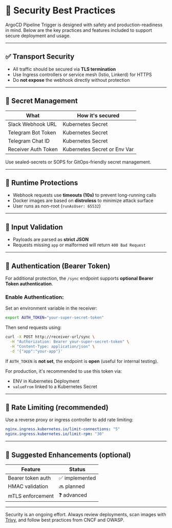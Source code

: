 # 🔐 Security Best Practices

ArgoCD Pipeline Trigger is designed with safety and production-readiness in mind. Below are the key practices and features included to support secure deployment and usage.

---

## ✅ Transport Security

- All traffic should be secured via **TLS termination**
- Use Ingress controllers or service mesh (Istio, Linkerd) for HTTPS
- Do **not expose** the webhook directly without protection

---

## 🔑 Secret Management

| What                | How it's secured |
|---------------------|------------------|
| Slack Webhook URL   | Kubernetes Secret |
| Telegram Bot Token  | Kubernetes Secret |
| Telegram Chat ID    | Kubernetes Secret |
| Receiver Auth Token | Kubernetes Secret or Env Var |

Use sealed-secrets or SOPS for GitOps-friendly secret management.

---

## 🧱 Runtime Protections

- Webhook requests use **timeouts (10s)** to prevent long-running calls
- Docker images are based on **distroless** to minimize attack surface
- User runs as non-root (`runAsUser: 65532`)

---

## 🧪 Input Validation

- Payloads are parsed as **strict JSON**
- Requests missing `app` or malformed will return `400 Bad Request`

---

## 🔐 Authentication (Bearer Token)

For additional protection, the `/sync` endpoint supports **optional Bearer Token authentication**.

### Enable Authentication:
Set an environment variable in the receiver:
```bash
export AUTH_TOKEN="your-super-secret-token"
```

Then send requests using:
```bash
curl -X POST http://receiver-url/sync \
  -H "Authorization: Bearer your-super-secret-token" \
  -H "Content-Type: application/json" \
  -d '{"app":"your-app"}'
```

If `AUTH_TOKEN` is **not set**, the endpoint is **open** (useful for internal testing).

For production, it's recommended to use this token via:
- ENV in Kubernetes Deployment
- `valueFrom` linked to a Kubernetes Secret

---

## 🚨 Rate Limiting (recommended)

Use a reverse proxy or ingress controller to add rate limiting:

```yaml
nginx.ingress.kubernetes.io/limit-connections: "5"
nginx.ingress.kubernetes.io/limit-rpm: "30"
```

---

## 🧠 Suggested Enhancements (optional)

| Feature            | Status |
|--------------------|--------|
| Bearer token auth  | ✅ implemented |
| HMAC validation    | 🔜 planned |
| mTLS enforcement   | ❓ advanced |

---

Security is an ongoing effort. Always review deployments, scan images with [Trivy](https://github.com/aquasecurity/trivy), and follow best practices from CNCF and OWASP.


